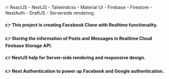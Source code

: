 🔥 ReactJS - NextJS - Tailwindcss - Material UI - Firebase - Firestore - NextAuth - DraftJS - Serverside rendering

#### 👉 This project is creating Facebook Clone with Realtime functionality. ####
#### 👉 Storing the information of Posts and Messages in Realtime Cloud Firebase Storage API. ####
#### 👉 NextJS help for Server-side rendering and responsive design. ####
#### 👉 Next Authentication to power up Facebook and Google authentication. ####

